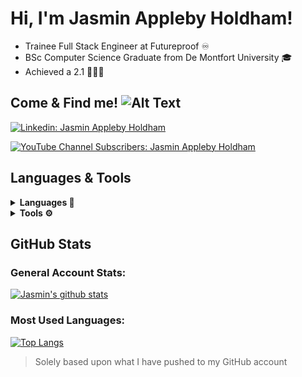 # Hi, I'm Jasmin Appleby Holdham! 

- Trainee Full Stack Engineer at Futureproof ♾️
- BSc Computer Science Graduate from De Montfort University 🎓
- Achieved a 2.1 👩🏼‍🎓

## Come & Find me! ![Alt Text](https://media.giphy.com/media/vFKqnCdLPNOKc/giphy.gif)

[![Linkedin: Jasmin Appleby Holdham](https://img.shields.io/badge/-jasminapplebyholdham-blue?style=flat-square&logo=Linkedin&logoColor=white&link=https://www.linkedin.com/in/jasmin-appleby-holdham-67150814b/)](https://www.linkedin.com/in/jasmin-appleby-holdham-67150814b/)

[![YouTube Channel Subscribers: Jasmin Appleby Holdham](https://img.shields.io/youtube/channel/subscribers/UCZosros5T88Yb1Z-sd7ZVKg?label=Subscribe&style=social)](https://www.youtube.com/channel/UCZosros5T88Yb1Z-sd7ZVKg)

## Languages & Tools
<details>
  <summary><b>Languages 🚩</b></summary>
  <br>
  
  - HTML
  - CSS
  - JavaScript
  - Java
  - Scala
  - SQL
  - MongoDB

  
</details>
<details>
  <summary><b>Tools ⚙️</b></summary>
    <br>
  
  - VSCode
  - Visual Studios
  - Eclipse 
  - Atom
  - Node.js
  - npm dependencies (Jest, Nodemon, Supertest, Express.js)
  - Docker
 
  
</details>

## GitHub Stats

### General Account Stats:

<a href="https://github.com/jasminappleby/github-readme-stats">
  <img align="center" src="https://github-readme-stats.vercel.app/api?username=jasminappleby&show_icons=true&include_all_commits=true&theme=cobalt" alt="Jasmin's github stats" />
</a>
<br>

### Most Used Languages:

[![Top Langs](https://github-readme-stats.vercel.app/api/top-langs/?username=jasminappleby&layout=compact&theme=cobalt)](https://github.com/jasminappleby/github-readme-stats)
> Solely based upon what I have pushed to my GitHub account

